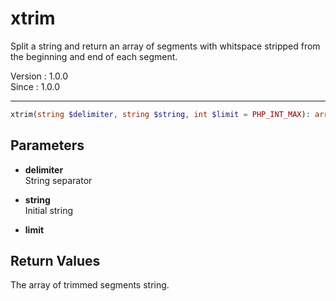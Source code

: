# xtrim


Split a string and return an array of segments with whitspace stripped from the beginning and end of each segment.

Version : 1.0.0  
Since : 1.0.0  

---

```php
xtrim(string $delimiter, string $string, int $limit = PHP_INT_MAX): array
```

## Parameters

- **delimiter**  
String separator

- **string**  
Initial string

- **limit**


## Return Values

The array of trimmed segments string.